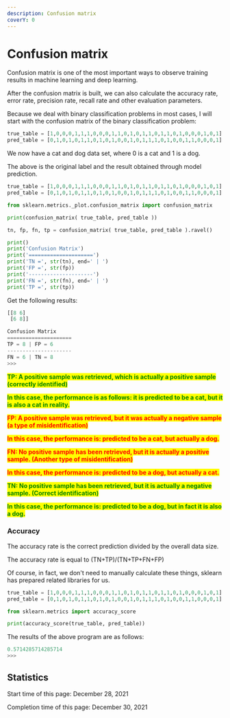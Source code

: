 ```yaml
---
description: Confusion matrix
coverY: 0
---
```


# Confusion matrix

Confusion matrix is one of the most important ways to observe training results in machine learning and deep learning.

After the confusion matrix is built, we can also calculate the accuracy rate, error rate, precision rate, recall rate and other evaluation parameters.



Because we deal with binary classification problems in most cases, I will start with the confusion matrix of the binary classification problem:

```python
true_table = [1,0,0,0,1,1,1,0,0,0,1,1,0,1,0,1,1,0,1,1,0,1,0,0,0,1,0,1]
pred_table = [0,1,0,1,0,1,1,0,1,0,1,0,0,1,0,1,1,1,0,1,0,0,1,1,0,0,0,1]
```

We now have a cat and dog data set, where 0 is a cat and 1 is a dog.

The above is the original label and the result obtained through model prediction.

```python
true_table = [1,0,0,0,1,1,1,0,0,0,1,1,0,1,0,1,1,0,1,1,0,1,0,0,0,1,0,1]
pred_table = [0,1,0,1,0,1,1,0,1,0,1,0,0,1,0,1,1,1,0,1,0,0,1,1,0,0,0,1]

from sklearn.metrics._plot.confusion_matrix import confusion_matrix

print(confusion_matrix( true_table, pred_table ))

tn, fp, fn, tp = confusion_matrix( true_table, pred_table ).ravel()

print()
print('Confusion Matrix')
print('=====================')
print('TN =', str(tn), end=' | ')
print('FP =', str(fp))
print('---------------------')
print('FN =', str(fn), end=' | ')
print('TP =', str(tp))
```

Get the following results:

```python
[[8 6]
 [6 8]]

Confusion Matrix
=====================
TP = 8 | FP = 6
---------------------
FN = 6 | TN = 8
>>> 
```

<mark style="color:green;">**TP: A positive sample was retrieved, which is actually a positive sample (correctly identified)**</mark>

<mark style="color:green;">**In this case, the performance is as follows: it is predicted to be a cat, but it is also a cat in reality.**</mark>

<mark style="color:red;">**FP: A positive sample was retrieved, but it was actually a negative sample (a type of misidentification)**</mark>

<mark style="color:red;">**In this case, the performance is: predicted to be a cat, but actually a dog.**</mark>

<mark style="color:red;">**FN: No positive sample has been retrieved, but it is actually a positive sample. (Another type of misidentification)**</mark>

<mark style="color:red;">**In this case, the performance is: predicted to be a dog, but actually a cat.**</mark>

<mark style="color:green;">**TN: No positive sample has been retrieved, but it is actually a negative sample. (Correct identification)**</mark>

<mark style="color:green;">**In this case, the performance is: predicted to be a dog, but in fact it is also a dog.**</mark>

### Accuracy

The accuracy rate is the correct prediction divided by the overall data size.

The accuracy rate is equal to (TN+TP)/(TN+TP+FN+FP)

Of course, in fact, we don't need to manually calculate these things, sklearn has prepared related libraries for us.

```python
true_table = [1,0,0,0,1,1,1,0,0,0,1,1,0,1,0,1,1,0,1,1,0,1,0,0,0,1,0,1]
pred_table = [0,1,0,1,0,1,1,0,1,0,1,0,0,1,0,1,1,1,0,1,0,0,1,1,0,0,0,1]

from sklearn.metrics import accuracy_score

print(accuracy_score(true_table, pred_table))
```

The results of the above program are as follows:

```python
0.5714285714285714
>>> 
```





























## Statistics

Start time of this page: December 28, 2021

Completion time of this page: December 30, 2021
